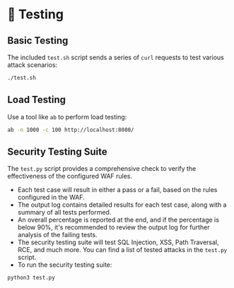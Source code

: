 # 🧪 Testing

## Basic Testing

The included `test.sh` script sends a series of `curl` requests to test various attack scenarios:

```bash
./test.sh
 ```

## Load Testing

Use a tool like `ab` to perform load testing:

```bash
ab -n 1000 -c 100 http://localhost:8080/
```

## Security Testing Suite

The `test.py` script provides a comprehensive check to verify the effectiveness of the configured WAF rules.

*   Each test case will result in either a pass or a fail, based on the rules configured in the WAF.
*   The output log contains detailed results for each test case, along with a summary of all tests performed.
*   An overall percentage is reported at the end, and if the percentage is below 90%, it's recommended to review the output log for further analysis of the failing tests.
*   The security testing suite will test SQL Injection, XSS, Path Traversal, RCE, and much more. You can find a list of tested attacks in the `test.py` script.
*   To run the security testing suite:

```bash
python3 test.py
```
